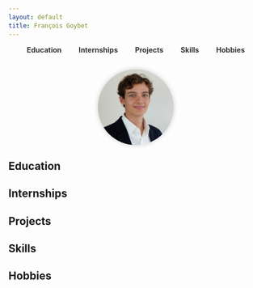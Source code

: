 ```yaml
---
layout: default
title: François Goybet
---
```


<style>
  .profile-pic {
    width: 150px;
    height: 150px;
    border-radius: 50%;
    object-fit: cover;
    display: block;
    margin: 0 auto 20px auto;
    box-shadow: 0 0 10px rgba(0,0,0,0.2);
  }
  nav {
    text-align: center;
    margin-bottom: 30px;
  }
  nav a {
    margin: 0 15px;
    text-decoration: none;
    font-weight: bold;
    color: #333;
  }
</style>

<nav>
  <a href="#education">Education</a>
  <a href="#internships">Internships</a>
  <a href="#projects">Projects</a>
  <a href="#skills">Skills</a>
  <a href="#hobbies">Hobbies</a>
</nav>

<img src="/assets/img/me.jpg" alt="Profile photo" class="profile-pic">

## <span id="education">Education</span>

## <span id="internships">Internships</span>

## <span id="projects">Projects</span>

## <span id="skills">Skills</span>

## <span id="hobbies">Hobbies</span>
